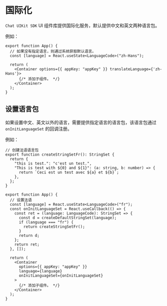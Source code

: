 # 国际化

<Toc />

`Chat UIKit SDK` UI 组件库提供国际化服务，默认提供中文和英文两种语言包。

例如：

```typescriptx
export function App() {
  // 如果没有指定语言，则通过系统获取默认语言。
  const [language] = React.useState<LanguageCode>("zh-Hans");

  return (
    <Container options={{ appKey: "appKey" }} translateLanguage={'zh-Hans'}>
      {/* 添加子组件。 */}
    </Container>
  );
}
```

## 设置语言包

如果设置中文、英文以外的语言，需要提供指定语言的语言包，该语言包通过 `onInitLanguageSet` 的回调注册。

例如：

```typescriptx
// 创建法语语言包
export function createStringSetFr(): StringSet {
  return {
    "this is test.": "c'est un test.",
    "This is test with ${0} and ${1}": (a: string, b: number) => {
      return `Ceci est un test avec ${a} et ${b}`;
    },
  };
}

export function App() {
  // 设置法语
  const [language] = React.useState<LanguageCode>("fr");
  const onInitLanguageSet = React.useCallback(() => {
    const ret = (language: LanguageCode): StringSet => {
      const d = createDefaultStringSet(language);
      if (language === "fr") {
        return createStringSetFr();
      }
      return d;
    };
    return ret;
  }, []);

  return (
    <Container
      options={{ appKey: "appKey" }}
      language={language}
      onInitLanguageSet={onInitLanguageSet}
    >
      {/* 添加子组件。 */}
    </Container>
  );
}
```
